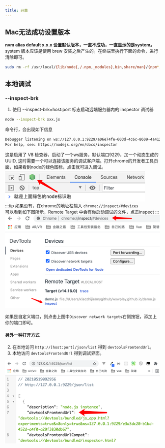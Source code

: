 ```yaml
---
title: 开章
---
```

## Mac无法成功设置版本
**nvm alias default x.x.x 设置默认版本，一直不成功，一直显示的是system。**    
system 版本应该是使用 brew 安装之后产生的。在终端里执行下面的命令，进行清除即可。
```bash
sudo rm -rf /usr/local/{lib/node{,/.npm,_modules},bin,share/man}/{npm*,node*,man1/node*}
```

## 本地调试
### --inspect-brk
1. 使用 --inspect-brk=host:port 标志启动远端服务器内的 inspector 调试器
```bash
node --inspect-brk xxx.js
```
命令行，会出现如下信息
```bash
Debugger listening on ws://127.0.0.1:9229/a06e74fe-603d-4c6c-8609-4a4128968ed9
For help, see: https://nodejs.org/en/docs/inspector
```
这是启用了 V8 检查器，启动了一个ws服务，默认端口9229，加一个动态生成的UUID, 这时需要一个可以连接该服务的调试客户端。打开chrome的开发者工具页面，如果看到node的绿色图标，点击就可进入调试。    
![An image](./img/node_flag.png)    
:::tip
如果没有，在chrome的地址栏输入 ```chrome://inspect/#devices```      
可以看到如下图所示，Remote Target 中会有你启动调试的文件，点击inspect
::: 
![An image](./img/inspect.png)

如果是自定义端口，则点击上图中```Discover network targets```右侧按钮，添加上你的端口即可。

#### 另外一种打开方式
2. 在本地访问 ```http://[host:port]/json/list``` 得到 ```devtoolsFrontendUrl```。
3. 本地访问 ```devtoolsFrontendUrl``` 得到调试界面。

![An image](./img/json_list.png)